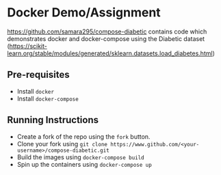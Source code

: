 # Docker Demo/Assignment

https://github.com/samara295/compose-diabetic contains code which demonstrates docker and docker-compose using the Diabetic dataset (https://scikit-learn.org/stable/modules/generated/sklearn.datasets.load_diabetes.html)


## Pre-requisites
- Install `docker`
- Install `docker-compose`

## Running Instructions
- Create a fork of the repo using the `fork` button.
- Clone your fork using `git clone https://www.github.com/<your-username>/compose-diabetic.git`
- Build the images using `docker-compose build`
- Spin up the containers using `docker-compose up`

